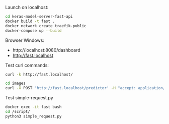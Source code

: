 



Launch on localhost:
```bash
cd keras-model-server-fast-api
docker build -t fast .
docker network create traefik-public
docker-compose up --build
```

Browser Windows:
- http://localhost:8080/dashboard
- http://fast.localhost

Test curl commands:
```bash
curl -k http://fast.localhost/

cd images
curl -X POST 'http://fast.localhost/predictor' -H "accept: application/json" -H "Content-Type: multipart/form-data" -F "file=@demo-face.jpeg;type=image/png"
```

Test simple-request.py
```bash
docker exec -it fast bash
cd /script/
python3 simple_request.py
```